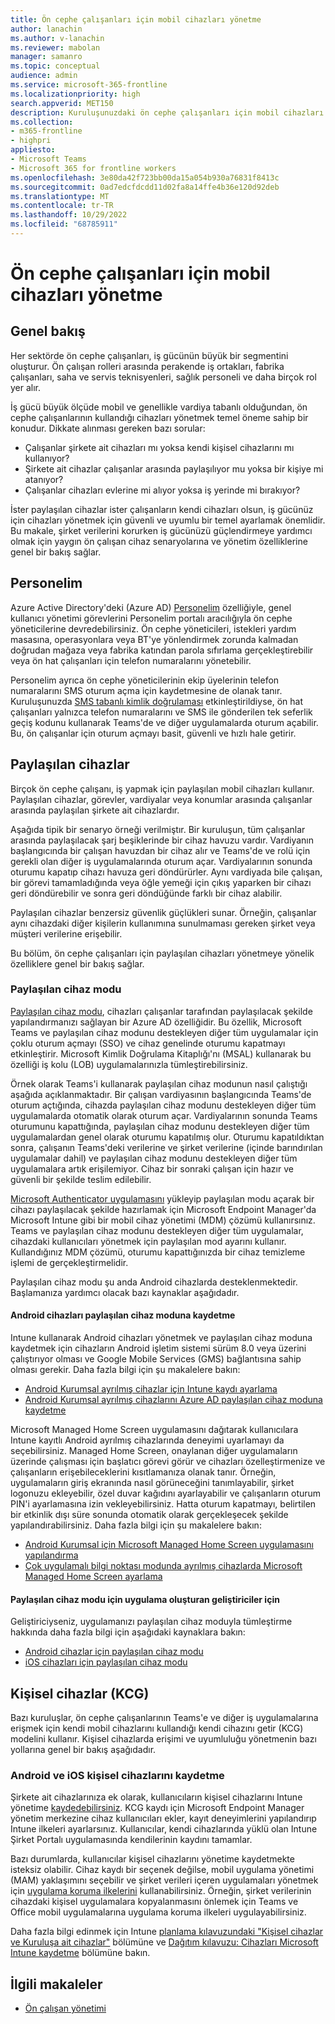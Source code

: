 ```yaml
---
title: Ön cephe çalışanları için mobil cihazları yönetme
author: lanachin
ms.author: v-lanachin
ms.reviewer: mabolan
manager: samanro
ms.topic: conceptual
audience: admin
ms.service: microsoft-365-frontline
ms.localizationpriority: high
search.appverid: MET150
description: Kuruluşunuzdaki ön cephe çalışanları için mobil cihazları yönetmeye genel bir bakış edinin.
ms.collection:
- m365-frontline
- highpri
appliesto:
- Microsoft Teams
- Microsoft 365 for frontline workers
ms.openlocfilehash: 3e80da42f723bb00da15a054b930a76831f8413c
ms.sourcegitcommit: 0ad7edcfdcdd11d02fa8a14ffe4b36e120d92deb
ms.translationtype: MT
ms.contentlocale: tr-TR
ms.lasthandoff: 10/29/2022
ms.locfileid: "68785911"
---
```

# <a name="manage-mobile-devices-for-frontline-workers"></a>Ön cephe çalışanları için mobil cihazları yönetme

## <a name="overview"></a>Genel bakış

Her sektörde ön cephe çalışanları, iş gücünün büyük bir segmentini oluşturur. Ön çalışan rolleri arasında perakende iş ortakları, fabrika çalışanları, saha ve servis teknisyenleri, sağlık personeli ve daha birçok rol yer alır.

İş gücü büyük ölçüde mobil ve genellikle vardiya tabanlı olduğundan, ön cephe çalışanlarının kullandığı cihazları yönetmek temel öneme sahip bir konudur. Dikkate alınması gereken bazı sorular:

- Çalışanlar şirkete ait cihazları mı yoksa kendi kişisel cihazlarını mı kullanıyor?
- Şirkete ait cihazlar çalışanlar arasında paylaşılıyor mu yoksa bir kişiye mi atanıyor?
- Çalışanlar cihazları evlerine mi alıyor yoksa iş yerinde mi bırakıyor?

İster paylaşılan cihazlar ister çalışanların kendi cihazları olsun, iş gücünüz için cihazları yönetmek için güvenli ve uyumlu bir temel ayarlamak önemlidir. Bu makale, şirket verilerini korurken iş gücünüzü güçlendirmeye yardımcı olmak için yaygın ön çalışan cihaz senaryolarına ve yönetim özelliklerine genel bir bakış sağlar.

## <a name="my-staff"></a>Personelim

Azure Active Directory'deki (Azure AD) [Personelim](/azure/active-directory/roles/my-staff-configure) özelliğiyle, genel kullanıcı yönetimi görevlerini Personelim portalı aracılığıyla ön cephe yöneticilerine devredebilirsiniz. Ön cephe yöneticileri, istekleri yardım masasına, operasyonlara veya BT'ye yönlendirmek zorunda kalmadan doğrudan mağaza veya fabrika katından parola sıfırlama gerçekleştirebilir veya ön hat çalışanları için telefon numaralarını yönetebilir.

Personelim ayrıca ön cephe yöneticilerinin ekip üyelerinin telefon numaralarını SMS oturum açma için kaydetmesine de olanak tanır. Kuruluşunuzda [SMS tabanlı kimlik doğrulaması](/azure/active-directory/authentication/howto-authentication-sms-signin) etkinleştirildiyse, ön hat çalışanları yalnızca telefon numaralarını ve SMS ile gönderilen tek seferlik geçiş kodunu kullanarak Teams'de ve diğer uygulamalarda oturum açabilir. Bu, ön çalışanlar için oturum açmayı basit, güvenli ve hızlı hale getirir.

## <a name="shared-devices"></a>Paylaşılan cihazlar

Birçok ön cephe çalışanı, iş yapmak için paylaşılan mobil cihazları kullanır. Paylaşılan cihazlar, görevler, vardiyalar veya konumlar arasında çalışanlar arasında paylaşılan şirkete ait cihazlardır.

Aşağıda tipik bir senaryo örneği verilmiştır. Bir kuruluşun, tüm çalışanlar arasında paylaşılacak şarj beşiklerinde bir cihaz havuzu vardır. Vardiyanın başlangıcında bir çalışan havuzdan bir cihaz alır ve Teams'de ve rolü için gerekli olan diğer iş uygulamalarında oturum açar. Vardiyalarının sonunda oturumu kapatıp cihazı havuza geri döndürürler. Aynı vardiyada bile çalışan, bir görevi tamamladığında veya öğle yemeği için çıkış yaparken bir cihazı geri döndürebilir ve sonra geri döndüğünde farklı bir cihaz alabilir.

Paylaşılan cihazlar benzersiz güvenlik güçlükleri sunar. Örneğin, çalışanlar aynı cihazdaki diğer kişilerin kullanımına sunulmaması gereken şirket veya müşteri verilerine erişebilir.

Bu bölüm, ön cephe çalışanları için paylaşılan cihazları yönetmeye yönelik özelliklere genel bir bakış sağlar.

### <a name="shared-device-mode"></a>Paylaşılan cihaz modu

[Paylaşılan cihaz modu](/azure/active-directory/develop/msal-shared-devices), cihazları çalışanlar tarafından paylaşılacak şekilde yapılandırmanızı sağlayan bir Azure AD özelliğidir. Bu özellik, Microsoft Teams ve paylaşılan cihaz modunu destekleyen diğer tüm uygulamalar için çoklu oturum açmayı (SSO) ve cihaz genelinde oturumu kapatmayı etkinleştirir. Microsoft Kimlik Doğrulama Kitaplığı'nı (MSAL) kullanarak bu özelliği iş kolu (LOB) uygulamalarınızla tümleştirebilirsiniz.

Örnek olarak Teams'i kullanarak paylaşılan cihaz modunun nasıl çalıştığı aşağıda açıklanmaktadır. Bir çalışan vardiyasının başlangıcında Teams'de oturum açtığında, cihazda paylaşılan cihaz modunu destekleyen diğer tüm uygulamalarda otomatik olarak oturum açar. Vardiyalarının sonunda Teams oturumunu kapattığında, paylaşılan cihaz modunu destekleyen diğer tüm uygulamalardan genel olarak oturumu kapatılmış olur. Oturumu kapatıldıktan sonra, çalışanın Teams'deki verilerine ve şirket verilerine (içinde barındırılan uygulamalar dahil) ve paylaşılan cihaz modunu destekleyen diğer tüm uygulamalara artık erişilemiyor. Cihaz bir sonraki çalışan için hazır ve güvenli bir şekilde teslim edilebilir.

[Microsoft Authenticator uygulamasını](https://support.microsoft.com/account-billing/how-to-use-the-microsoft-authenticator-app-9783c865-0308-42fb-a519-8cf666fe0acc) yükleyip paylaşılan modu açarak bir cihazı paylaşılacak şekilde hazırlamak için Microsoft Endpoint Manager'da Microsoft Intune gibi bir mobil cihaz yönetimi (MDM) çözümü kullanırsınız. Teams ve paylaşılan cihaz modunu destekleyen diğer tüm uygulamalar, cihazdaki kullanıcıları yönetmek için paylaşılan mod ayarını kullanır. Kullandığınız MDM çözümü, oturumu kapattığınızda bir cihaz temizleme işlemi de gerçekleştirmelidir.

Paylaşılan cihaz modu şu anda Android cihazlarda desteklenmektedir. Başlamanıza yardımcı olacak bazı kaynaklar aşağıdadır.

#### <a name="enroll-android-devices-into-shared-device-mode"></a>Android cihazları paylaşılan cihaz moduna kaydetme

Intune kullanarak Android cihazları yönetmek ve paylaşılan cihaz moduna kaydetmek için cihazların Android işletim sistemi sürüm 8.0 veya üzerini çalıştırıyor olması ve Google Mobile Services (GMS) bağlantısına sahip olması gerekir. Daha fazla bilgi için şu makalelere bakın:

- [Android Kurumsal ayrılmış cihazlar için Intune kaydı ayarlama](/mem/intune/enrollment/android-kiosk-enroll)
- [Android Kurumsal ayrılmış cihazlarını Azure AD paylaşılan cihaz moduna kaydetme](https://techcommunity.microsoft.com/t5/intune-customer-success/enroll-android-enterprise-dedicated-devices-into-azure-ad-shared/ba-p/1820093)

Microsoft Managed Home Screen uygulamasını dağıtarak kullanıcılara Intune kayıtlı Android ayrılmış cihazlarında deneyimi uyarlamayı da seçebilirsiniz. Managed Home Screen, onaylanan diğer uygulamaların üzerinde çalışması için başlatıcı görevi görür ve cihazları özelleştirmenize ve çalışanların erişebileceklerini kısıtlamanıza olanak tanır. Örneğin, uygulamaların giriş ekranında nasıl görüneceğini tanımlayabilir, şirket logonuzu ekleyebilir, özel duvar kağıdını ayarlayabilir ve çalışanların oturum PIN'i ayarlamasına izin vekleyebilirsiniz. Hatta oturum kapatmayı, belirtilen bir etkinlik dışı süre sonunda otomatik olarak gerçekleşecek şekilde yapılandırabilirsiniz.  Daha fazla bilgi için şu makalelere bakın:

- [Android Kurumsal için Microsoft Managed Home Screen uygulamasını yapılandırma](/mem/intune/apps/app-configuration-managed-home-screen-app)
- [Çok uygulamalı bilgi noktası modunda ayrılmış cihazlarda Microsoft Managed Home Screen ayarlama](https://techcommunity.microsoft.com/t5/intune-customer-success/how-to-setup-microsoft-managed-home-screen-on-dedicated-devices/ba-p/1388060)

#### <a name="for-developers-creating-apps-for-shared-device-mode"></a>Paylaşılan cihaz modu için uygulama oluşturan geliştiriciler için

Geliştiriciyseniz, uygulamanızı paylaşılan cihaz moduyla tümleştirme hakkında daha fazla bilgi için aşağıdaki kaynaklara bakın:

- [Android cihazlar için paylaşılan cihaz modu](/azure/active-directory/develop/msal-android-shared-devices)
- [iOS cihazları için paylaşılan cihaz modu](/azure/active-directory/develop/msal-ios-shared-devices)

## <a name="personal-devices-byod"></a>Kişisel cihazlar (KCG)

Bazı kuruluşlar, ön cephe çalışanlarının Teams'e ve diğer iş uygulamalarına erişmek için kendi mobil cihazlarını kullandığı kendi cihazını getir (KCG) modelini kullanır. Kişisel cihazlarda erişimi ve uyumluluğu yönetmenin bazı yollarına genel bir bakış aşağıdadır.

### <a name="enroll-android-and-ios-personal-devices"></a>Android ve iOS kişisel cihazlarını kaydetme

Şirkete ait cihazlarınıza ek olarak, kullanıcıların kişisel cihazlarını Intune yönetime [kaydedebilirsiniz](/mem/intune/enrollment/device-enrollment). KCG kaydı için Microsoft Endpoint Manager yönetim merkezine cihaz kullanıcıları ekler, kayıt deneyimlerini yapılandırıp Intune ilkeleri ayarlarsınız. Kullanıcılar, kendi cihazlarında yüklü olan Intune Şirket Portalı uygulamasında kendilerinin kaydını tamamlar.

Bazı durumlarda, kullanıcılar kişisel cihazlarını yönetime kaydetmekte isteksiz olabilir. Cihaz kaydı bir seçenek değilse, mobil uygulama yönetimi (MAM) yaklaşımını seçebilir ve şirket verileri içeren uygulamaları yönetmek için [uygulama koruma ilkelerini](/mem/intune/apps/app-protection-policies) kullanabilirsiniz. Örneğin, şirket verilerinin cihazdaki kişisel uygulamalara kopyalanmasını önlemek için Teams ve Office mobil uygulamalarına uygulama koruma ilkeleri uygulayabilirsiniz.

Daha fazla bilgi edinmek için Intune [planlama kılavuzundaki "Kişisel cihazlar ve Kuruluşa ait cihazlar"](/mem/intune/fundamentals/intune-planning-guide#personal-devices-vs-organization-owned-devices) bölümüne ve [Dağıtım kılavuzu: Cihazları Microsoft Intune kaydetme](/mem/intune/fundamentals/deployment-guide-enrollment) bölümüne bakın.

## <a name="related-articles"></a>İlgili makaleler

- [Ön çalışan yönetimi](/azure/active-directory/fundamentals/frontline-worker-management)
